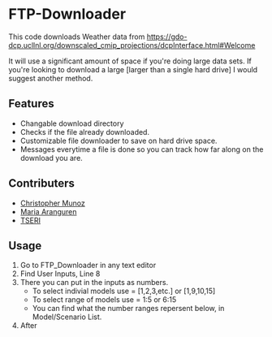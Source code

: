# FTP-Downloader
This code downloads Weather data from https://gdo-dcp.ucllnl.org/downscaled_cmip_projections/dcpInterface.html#Welcome

It will use a significant amount of space if you're doing large data sets. If you're looking to download a large [larger than a single hard drive] I would suggest another method.


## Features
- Changable download directory
- Checks if the file already downloaded.
- Customizable file downloader to save on hard drive space.
- Messages everytime a file is done so you can track how far along on the download you are.

## Contributers
- [Christopher Munoz](https://www.linkedin.com/in/christopher-munoz-036a2a187)
- [Maria Aranguren](https://www.linkedin.com/in/aranguren-maria)
- [TSERI](http://texasenergy.utsa.edu/)


## Usage

1. Go to FTP_Downloader in any text editor
2. Find User Inputs, Line 8
3. There you can put in the inputs as numbers.
   - To select indivial models use = [1,2,3,etc.] or [1,9,10,15]
   - To select range of models use = 1:5 or 6:15
   - You can find what the number ranges repersent below, in Model/Scenario List.
4. After






